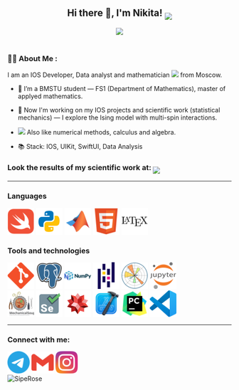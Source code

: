 <div align="center">
  <h2>Hi there 👋, I'm Nikita! <img src="https://i.giphy.com/media/v1.Y2lkPTc5MGI3NjExY3lvM2ZyNWlzZjJ4NWR3bnd0ZXVwaHFvc3I4MGNlZXJyMnA1dzB4ciZlcD12MV9pbnRlcm5hbF9naWZfYnlfaWQmY3Q9Zw/TjpJYyqVNExIHUUFjf/giphy.gif" height="100" align="middle"></h2>
</div>

<div id="header" align="center">
  <img   src="https://i.giphy.com/media/v1.Y2lkPTc5MGI3NjExeTU0dTZjMHRnbXNleGRlZDkwZTBjM3ZmNnV4NTlzdXVvZ3ltdDhzdSZlcD12MV9pbnRlc  m5hbF9naWZfYnlfaWQmY3Q9Zw/JqmupuTVZYaQX5s094/giphy.gif" width="500"/>
</div>
<br>

### :man_technologist: About Me :
I am an IOS Developer, Data analyst and mathematician <img src="https://i.giphy.com/media/v1.Y2lkPTc5MGI3NjExYWZiZGJuMGhzamxzMzQzczc3NG15Zm40bDh0cWl1bGd5ZnBodnQwciZlcD12MV9pbnRlcm5hbF9naWZfYnlfaWQmY3Q9Zw/3otOKtnGppPi5Q4hOw/giphy.gif" width="40"> from Moscow.
- 🔬 I’m a BMSTU student — FS1 (Department of Mathematics), master of applyed mathematics.

- 📑 Now I'm working on my IOS projects and scientific work (statistical mechanics) — I explore the Ising model with multi-spin interactions.
  
- <img src="https://i.giphy.com/media/v1.Y2lkPTc5MGI3NjExb21hNGJzNTF3czFlaDB6aTc2NzJtNDI4NDJxbnRsYnFoZ2xxbHRxeSZlcD12MV9pbnRlcm5hbF9naWZfYnlfaWQmY3Q9Zw/AXorq76Tg3Vte/giphy.gif" width="40"> Also like numerical methods, calculus and algebra.

- 📚 Stack: IOS, UIKit, SwiftUI, Data Analysis


<div id="badges">
  <h3>
    Look the results of my scientific work at:
    <a href="https://www.researchgate.net/profile/Nikita-Volkov-14">
      <img src="https://img.shields.io/badge/ResearchGate-white?style=for-the-badge" align="middle">
    </a>
  </h3>
</div>

---
### Languages
<div id="languages">
  <a href="https://docs.swift.org/swift-book/documentation/the-swift-programming-language/">
    <img src="https://github.com/SipeRose/SipeRose/blob/main/logos/swift-color.svg" title="Swift"  width="60" height="60"/></a>
  <a href="https://python.org">
    <img src="https://github.com/SipeRose/SipeRose/blob/main/logos/python-color.svg" title="Python"  width="60"   height="60"/></a>
  <a href="https://www.mathworks.com/products/matlab.html">
    <img src="https://github.com/SipeRose/SipeRose/blob/main/logos/matlab.svg" title="Matlab"  width="60" height="60"/></a>
  <a href="https://developer.mozilla.org/en-US/docs/Web/HTML">
    <img src="https://github.com/SipeRose/SipeRose/blob/main/logos/html5.svg" title="HTML"  width="60" height="60"/></a>
  <a href="https://www.latex-project.org/help/documentation/">
    <img src="https://github.com/SipeRose/SipeRose/blob/main/logos/latex.svg" title="LaTex"  width="60" height="60"/></a>
</div>

### Tools and technologies
<div id="tools">
  <a href="https://git-scm.com/">
    <img src="https://github.com/SipeRose/SipeRose/blob/main/logos/git.svg" title="Git"  width="60" height="60"/></a>
  <a href="https://www.postgresql.org/">
    <img src="https://github.com/SipeRose/SipeRose/blob/main/logos/postgresql.svg" title="PGSQL"  width="60" height="60"/></a>
  <a href="https://numpy.org/">
    <img src="https://github.com/SipeRose/SipeRose/blob/main/logos/numpy.svg" title="NumPy"  width="60" height="60"/></a>
  <a href="https://pandas.pydata.org/">
    <img src="https://github.com/SipeRose/SipeRose/blob/main/logos/pandas.svg" title="Pandas"  width="60" height="60"/></a>
  <a href="https://matplotlib.org/">
    <img src="https://github.com/SipeRose/SipeRose/blob/main/logos/matplotlib.svg" title="matplotlib"  width="60" height="60"/></a>
  <a href="https://jupyter.org/">
    <img src="https://github.com/SipeRose/SipeRose/blob/main/logos/jupyter.svg" title="Jupyter"  width="60" height="60"/></a>
  <br>
  <a href="https://mechanicalsoup.readthedocs.io/en/stable/">
    <img src="https://github.com/SipeRose/SipeRose/blob/main/logos/mechanical-soup.svg" title="MechSoup"  width="60" height="60"/></a>
  <a href="https://www.selenium.dev/selenium/docs/api/py/index.html">
    <img src="https://github.com/SipeRose/SipeRose/blob/main/logos/selenium.svg" title="Selenium"  width="60" height="60"/></a>
  <a href="https://www.wolfram.com/mathematica/">
    <img src="https://github.com/SipeRose/SipeRose/blob/main/logos/wolfram-color.svg" title="Wolfram"  width="60" height="60"/></a>
  <a href="https://developer.apple.com/xcode/">
    <img src="https://github.com/SipeRose/SipeRose/blob/main/logos/xcode-original.svg" title="Xcode"  width="60" height="60"/></a>
  <a href="https://www.jetbrains.com/pycharm/">
    <img src="https://github.com/SipeRose/SipeRose/blob/main/logos/pycharm-original.svg" title="PyCharm"  width="60" height="60"/></a>
  <a href="https://code.visualstudio.com/">
    <img src="https://github.com/SipeRose/SipeRose/blob/main/logos/vscode.svg" title="VSCode"  width="60" height="60"/></a>
</div>

---

### Connect with me:
<div id="socialmedia">
  <a href="https://t.me/perilla52">
    <img src="https://github.com/SipeRose/SipeRose/blob/main/logos/telegram-color.svg" width="50" height="50"></a>
  
  <a href="mailto:nikita.volkov92595@gmail.com">
    <img src="https://github.com/SipeRose/SipeRose/blob/main/logos/gmail-color.svg" width="50" height="50"></a>
  
  <a href="http://instagram.com/siperosex">
    <img src="https://github.com/SipeRose/SipeRose/blob/main/logos/instagram.svg" width="50" height="50"></a>
</div>

<img src="https://komarev.com/ghpvc/?username=SipeRose&style=flat-square&color=blue" alt="SipeRose"/>
